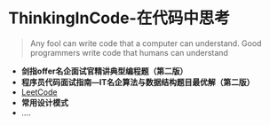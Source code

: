 # ThinkingInCode-在代码中思考

> Any fool can write code that a computer can understand. Good programmers write code that humans can understand 

- **剑指offer名企面试官精讲典型编程题（第二版）**
- **程序员代码面试指南—IT名企算法与数据结构题目最优解（第二版）** 
- [LeetCode](https://leetcode-cn.com/)
- **常用设计模式**
- ....